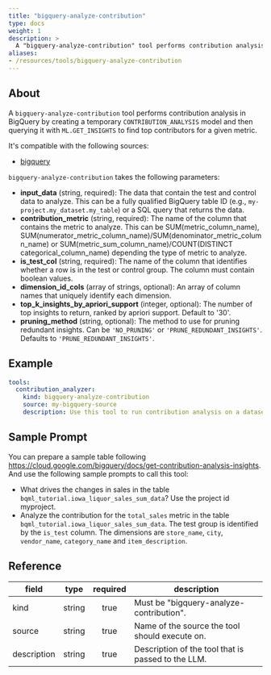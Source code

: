 ```yaml
---
title: "bigquery-analyze-contribution"
type: docs
weight: 1
description: >
  A "bigquery-analyze-contribution" tool performs contribution analysis in BigQuery.
aliases:
- /resources/tools/bigquery-analyze-contribution
---
```


## About

A `bigquery-analyze-contribution` tool performs contribution analysis in
BigQuery by creating a temporary `CONTRIBUTION_ANALYSIS` model and then querying
it with `ML.GET_INSIGHTS` to find top contributors for a given metric.

It's compatible with the following sources:

- [bigquery](../../sources/bigquery.md)

`bigquery-analyze-contribution` takes the following parameters:

- **input_data** (string, required): The data that contain the test and control
  data to analyze. This can be a fully qualified BigQuery table ID (e.g.,
  `my-project.my_dataset.my_table`) or a SQL query that returns the data.
- **contribution_metric** (string, required): The name of the column that
  contains the metric to analyze. This can be SUM(metric_column_name),
  SUM(numerator_metric_column_name)/SUM(denominator_metric_column_name) or
  SUM(metric_sum_column_name)/COUNT(DISTINCT categorical_column_name) depending
  the type of metric to analyze.
- **is_test_col** (string, required): The name of the column that identifies
  whether a row is in the test or control group. The column must contain boolean
  values.
- **dimension_id_cols** (array of strings, optional): An array of column names
  that uniquely identify each dimension.
- **top_k_insights_by_apriori_support** (integer, optional): The number of top
  insights to return, ranked by apriori support. Default to '30'.
- **pruning_method** (string, optional): The method to use for pruning redundant
  insights. Can be `'NO_PRUNING'` or `'PRUNE_REDUNDANT_INSIGHTS'`. Defaults to
  `'PRUNE_REDUNDANT_INSIGHTS'`.


## Example

```yaml
tools:
  contribution_analyzer:
    kind: bigquery-analyze-contribution
    source: my-bigquery-source
    description: Use this tool to run contribution analysis on a dataset in BigQuery.
```

## Sample Prompt
You can prepare a sample table following
https://cloud.google.com/bigquery/docs/get-contribution-analysis-insights.
And use the following sample prompts to call this tool:

- What drives the changes in sales in the table
  `bqml_tutorial.iowa_liquor_sales_sum_data`? Use the project id myproject.
- Analyze the contribution for the `total_sales` metric in the table
  `bqml_tutorial.iowa_liquor_sales_sum_data`. The test group is identified by
  the `is_test` column. The dimensions are `store_name`, `city`, `vendor_name`,
  `category_name` and `item_description`.

## Reference

| **field**   | **type** | **required** | **description**                                            |
|-------------|:--------:|:------------:|------------------------------------------------------------|
| kind        |  string  |     true     | Must be "bigquery-analyze-contribution".                   |
| source      |  string  |     true     | Name of the source the tool should execute on.             |
| description |  string  |     true     | Description of the tool that is passed to the LLM.         |
